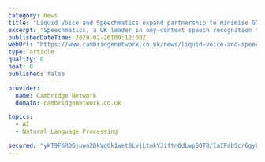 ```yaml
---
category: news
title: "Liquid Voice and Speechmatics expand partnership to minimise GDPR-related risk and protect vulnerable customers"
excerpt: "Speechmatics, a UK leader in any-context speech recognition technology that enables companies to rapidly build innovative applications, has expanded its three-year partnership with interaction recording and quality monitoring company Liquid Voice. In this next phase of the partnership, Liquid Voice will expand its solution to further utilise ..."
publishedDateTime: 2020-02-26T09:12:00Z
webUrl: "https://www.cambridgenetwork.co.uk/news/liquid-voice-and-speechmatics-expand-partnership-minimise-gdpr-related-risk-and-protect"
type: article
quality: 0
heat: 0
published: false

provider:
  name: Cambridge Network
  domain: cambridgenetwork.co.uk

topics:
  - AI
  - Natural Language Processing

secured: "ykT9F6ROGjuwn2DkVqGk1wet8LvjLtmkYJiftnOdLwpS0T8/IaIFabScr6gyB2TuDchfC1ibJxmUnHsNXf3hlqQmWHVAVql0ODxARiTNmccGG5s+Oi/keSwf8kYPhqU8fLDRqmHRbQxCASQ+ObU/K/H2iN7Jq7qK3ViCd4OwyBvpvQRhao1Kg8OOekovYZYQx21Una7xKYdaXQIxgXH+4q0uJGu6YkwMSbrVXGus621Wmz3jarprgOUWeVVpkpNQLal2BcDfudl0fMcWrGFpT7Uf1rF+R7jtJwwCtG4cqVcWmGRBNzVvuC2B0OgbQz0T;yZWi4OAQgSvfxk3Fm1GaHA=="
---
```


